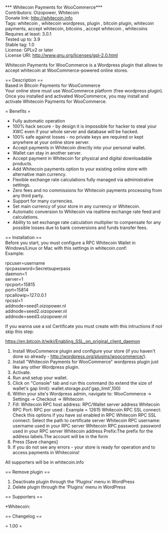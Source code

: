 *** Whitecoin Payments for WooCommerce***  
Contributors: Oizopower, Whitecoin  
Donate link: http://whitecoin.info  
Tags: whitecoin , whitecoin wordpress, plugin , bitcoin plugin, whitecoin payments, accept whitecoin, bitcoins , accept whitecoin , whitecoins  
Requires at least: 3.0.1  
Tested up to: 3.9  
Stable tag: 1.0  
License: GPLv2 or later  
License URI: http://www.gnu.org/licenses/gpl-2.0.html  
  


Whitecoin Payments for WooCommerce is a Wordpress plugin that allows to accept whitecoin at WooCommerce-powered online stores.

== Description ==  
Based in Bitcoin Payments for WooCommerce  
Your online store must use WooCommerce platform (free wordpress plugin).  
Once you installed and activated WooCommerce, you may install and activate Whitecoin Payments for WooCommerce.  


= Benefits =

* Fully automatic operation
* 100% hack secure - by design it is impossible for hacker to steal your XWC even if your whole server and database will be hacked.
* 100% safe against losses - no private keys are required or kept anywhere at your online store server.
* Accept payments in Whitecoin directly into your personal wallet.
* Wallet can stay in another server.
* Accept payment in Whitecoin for physical and digital downloadable products.
* Add Whitecoin payments option to your existing online store with alternative main currency.
* Flexible exchange rate calculations fully managed via administrative settings.
* Zero fees and no commissions for Whitecoin payments processing from any third party.
* Support for many currencies.
* Set main currency of your store in any currency or Whitecoin.
* Automatic conversion to Whitecoin via realtime exchange rate feed and calculations.
* Ability to set exchange rate calculation multiplier to compensate for any possible losses due to bank conversions and funds transfer fees.


== Installation ==  
Before you start, you must configure a RPC Whitecoin Wallet in Windows/Linux or Mac with this settings in whitecoin.conf:  
Example:

rpcuser=username  
rpcpassword=Secretsuperpass  
daemon=1  
server=1  
rpcport=15815  
port=15814  
rpcallowip=127.0.0.1  
rpcssl=1  
addnode=seed1.oizopower.nl  
addnode=seed2.oizopower.nl  
addnode=seed3.oizopower.nl  

If you wanna use a ssl Certificate you must create with this intructions if not skip this step:  

https://en.bitcoin.it/wiki/Enabling_SSL_on_original_client_daemon


1.  Install WooCommerce plugin and configure your store (if you haven't done so already - http://wordpress.org/plugins/woocommerce/).
2.  Install "Whitecoin Payments for WooCommerce" wordpress plugin just like any other Wordpress plugin.
3.  Activate.
4.  Run and setup your wallet.
5.  Click on "Console" tab and run this command (to extend the size of wallet's gap limit): wallet.storage.put('gap_limit',100)
6.  Within your site's Wordpress admin, navigate to:
	    WooCommerce -> Settings -> Checkout -> Whitecoin
7.  Fill:
    Whitecoin RPC host address: RPC/Wallet server address
    Whitecoin RPC Port: RPC por used : Example = 12615
    Whitecoin RPC SSL connect: Check this options if you have ssl enabled in RPC
    Whitecoin RPC SSL connect: Select the path to certificate server
    Whitecoin RPC username: username used in your RPC server
    Whitecoin RPC password: password used in your RPC server
    Whitecoin address Prefix:The prefix for the address labels.The account will be in the form
8.  Press [Save changes]
9. If you do not see any errors - your store is ready for operation and to access payments in Whitecoins!

All supporters will be in whitecoin.info

== Remove plugin ==

1. Deactivate plugin through the 'Plugins' menu in WordPress
2. Delete plugin through the 'Plugins' menu in WordPress


== Supporters ==

*Whitecoin: 

== Changelog ==

= 1.00 =

